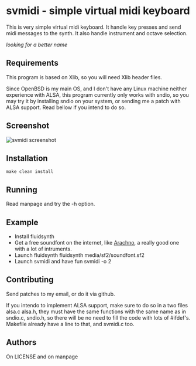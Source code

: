 svmidi - simple virtual midi keyboard
=====================================
This is very simple virtual midi keyboard. It handle key presses and send 
midi messages to the synth. It also handle instrument and octave selection.

*looking for a better name*

Requirements
------------
This program is based on Xlib, so you will need Xlib header files.

Since OpenBSD is my main OS, and I don't have any Linux machine neither
experience with ALSA, this program currently only works with sndio, so you
may try it by installing sndio on your system, or sending me a patch with 
ALSA support. Read bellow if you intend to do so.

Screenshot
----------
![svmidi screenshot](http://henriqueleng.github.io/media/svmidi.png)

Installation
------------

    make clean install

Running
-------

Read manpage and try the -h option.

Example
-------

- Install fluidsynth
- Get a free soundfont on the internet, like [Arachno](http://www.arachnosoft.com/main/download.php?id=soundfont), 
a really good one with a lot of intruments.
- Launch fluidsynth
    fluidsynth media/sf2/soundfont.sf2
- Launch svmidi and have fun
	svmidi -o 2

Contributing
------------
Send patches to my email, or do it via github.

If you intendo to implement ALSA support, make sure to do so in a two files
alsa.c alsa.h, they must have the same functions with the same name 
as in sndio.c, sndio.h, so there will be no need to fill the code with lots 
of #ifdef's. Makefile already have a line to that, and svmidi.c too.

Authors
-------
On LICENSE and on manpage
